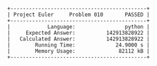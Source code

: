     +--------------------------------------------+
    | Project Euler     Problem 010       PASSED |
    +--------------------------------------------+
    |            Language:                python |
    |     Expected Answer:          142913828922 |
    |   Calculated Answer:          142913828922 |
    |        Running Time:             24.9000 s |
    |        Memory Usage:              82112 kB |
    +--------------------------------------------+
